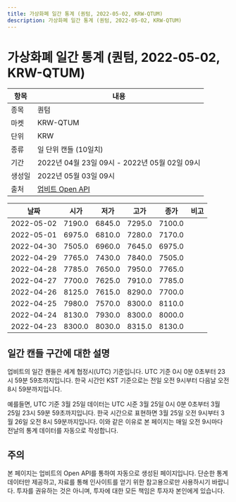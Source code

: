 ```yaml
---
title: 가상화폐 일간 통계 (퀀텀, 2022-05-02, KRW-QTUM)
description: 가상화폐 일간 통계 (퀀텀, 2022-05-02, KRW-QTUM)
---
```



가상화폐 일간 통계 (퀀텀, 2022-05-02, KRW-QTUM)
===

|항목|내용|
|--|--|
|종목|퀀텀|
|마켓|KRW-QTUM|
|단위|KRW|
|종류|일 단위 캔들 (10일치)|
|기간|2022년 04월 23일 09시 - 2022년 05월 02일 09시|
|생성일|2022년 05월 03일 09시|
|출처|[업비트 Open API](https://docs.upbit.com)|


|날짜|시가|저가|고가|종가|비고|
|--|--|--|--|--|--|
|2022-05-02|7190.0|6845.0|7295.0|7100.0|    |
|2022-05-01|6975.0|6810.0|7280.0|7170.0|    |
|2022-04-30|7505.0|6960.0|7645.0|6975.0|    |
|2022-04-29|7765.0|7430.0|7840.0|7505.0|    |
|2022-04-28|7785.0|7650.0|7950.0|7765.0|    |
|2022-04-27|7700.0|7625.0|7910.0|7785.0|    |
|2022-04-26|8125.0|7615.0|8290.0|7700.0|    |
|2022-04-25|7980.0|7570.0|8300.0|8110.0|    |
|2022-04-24|8130.0|7930.0|8300.0|8000.0|    |
|2022-04-23|8300.0|8030.0|8315.0|8130.0|    |


일간 캔들 구간에 대한 설명
---


업비트의 일간 캔들은 세계 협정시(UTC) 기준입니다. 
UTC 기준 0시 0분 0초부터 23시 59분 59초까지입니다. 
한국 시간인 KST 기준으로는 전일 오전 9시부터 다음날 오전 8시 59분까지입니다. 


예를들면, UTC 기준 3월 25일 데이터는 UTC 시준 3월 25일 0시 0분 0초부터 3월 25일 23시 59분 59초까지입니다. 
한국 시간으로 표현하면 3월 25일 오전 9시부터 3월 26일 오전 8시 59분까지입니다. 
이와 같은 이유로 본 페이지는 매일 오전 9시마다 전날의 통계 데이터를 자동으로 작성합니다. 


주의
---


본 페이지는 업비트의 Open API를 통하여 자동으로 생성된 페이지입니다. 
단순한 통계 데이터만 제공하고, 자료를 통해 인사이트를 얻기 위한 참고용으로만 사용하시기 바랍니다. 
투자를 권유하는 것은 아니며, 투자에 대한 모든 책임은 투자자 본인에게 있습니다. 
